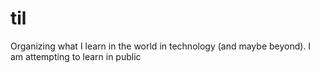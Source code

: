 # til
Organizing what I learn in the world in technology (and maybe beyond). I am attempting to learn in public
